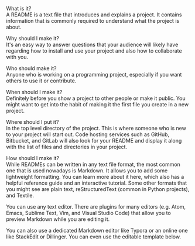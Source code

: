     
What is it?                     
A README is a text file that introduces and explains a project. It contains information that is commonly required to understand what the project is about.
                             
Why should I make it?                     
It's an easy way to answer questions that your audience will likely have regarding how to install and use your project and also how to collaborate with you.
                            
Who should make it?                                 
Anyone who is working on a programming project, especially if you want others to use it or contribute.
                         
When should I make it?                      
Definitely before you show a project to other people or make it public. You might want to get into the habit of making it the first file you create in a new project.
                            
Where should I put it?      
In the top level directory of the project. This is where someone who is new to your project will start out. Code hosting services such as GitHub, Bitbucket, and GitLab will also look for your README and display it along with the list of files and directories in your project.
      
How should I make it?                
While READMEs can be written in any text file format, the most common one that is used nowadays is Markdown. It allows you to add some lightweight formatting. You can learn more about it here, which also has a helpful reference guide and an interactive tutorial. Some other formats that you might see are plain text, reStructuredText (common in Python projects), and Textile.  
     
You can use any text editor. There are plugins for many editors (e.g. Atom, Emacs, Sublime Text, Vim, and Visual Studio Code) that allow you to preview Markdown while you are editing it.     
     
You can also use a dedicated Markdown editor like Typora or an online one like StackEdit or Dillinger. You can even use the editable template below.
   
  
      
  
